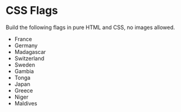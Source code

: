 # CSS Flags

Build the following flags in pure HTML and CSS, no images allowed.

* France
* Germany
* Madagascar
* Switzerland
* Sweden
* Gambia
* Tonga
* Japan
* Greece
* Niger
* Maldives
